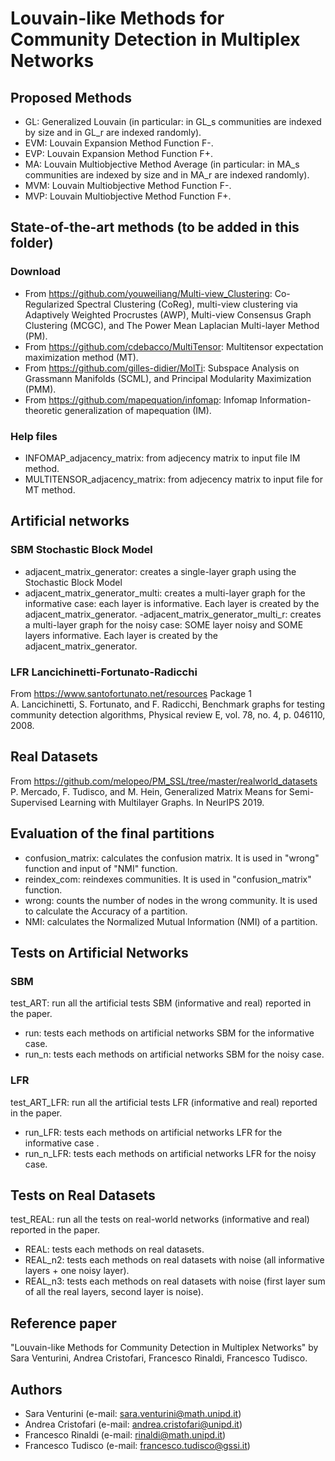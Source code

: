 # Louvain-like Methods for Community Detection in Multiplex Networks

## Proposed Methods
- GL: Generalized Louvain (in particular: in GL\_s communities are indexed by size and in GL\_r are indexed randomly).
- EVM: Louvain Expansion Method Function F-.
- EVP: Louvain Expansion Method Function F+.
- MA: Louvain Multiobjective Method Average (in particular: in MA\_s communities are indexed by size and in MA\_r are indexed randomly). 
- MVM: Louvain Multiobjective Method Function F-.
- MVP: Louvain Multiobjective Method Function F+. 

## State-of-the-art methods (to be added in this folder)
### Download
- From https://github.com/youweiliang/Multi-view_Clustering: Co-Regularized Spectral Clustering (CoReg), multi-view clustering via Adaptively Weighted Procrustes (AWP), Multi-view Consensus Graph Clustering (MCGC), and The Power Mean Laplacian Multi-layer Method (PM).
- From https://github.com/cdebacco/MultiTensor: Multitensor expectation maximization method (MT).
- From https://github.com/gilles-didier/MolTi: Subspace Analysis on Grassmann Manifolds (SCML), and Principal Modularity Maximization (PMM).
- From https://github.com/mapequation/infomap: Infomap Information-theoretic generalization of mapequation (IM).
### Help files
- INFOMAP_adjacency_matrix: from adjecency matrix to input file IM method.
- MULTITENSOR_adjacency_matrix: from adjecency matrix to input file for MT method.

## Artificial networks 
### SBM Stochastic Block Model
- adjacent\_matrix\_generator: creates a single-layer graph using the Stochastic Block Model 
- adjacent\_matrix\_generator_multi: creates a multi-layer graph for the informative case: each layer is informative. Each layer is created by the adjacent_matrix_generator.
-adjacent\_matrix\_generator\_multi\_r: creates a multi-layer graph for the noisy case: SOME layer noisy and SOME layers informative. Each layer is created by the adjacent_matrix_generator.
### LFR Lancichinetti-Fortunato-Radicchi
From https://www.santofortunato.net/resources Package 1 \
A. Lancichinetti, S. Fortunato, and F. Radicchi, Benchmark graphs for testing community detection algorithms, Physical review E, vol. 78, no. 4, p. 046110, 2008.

## Real Datasets
From https://github.com/melopeo/PM_SSL/tree/master/realworld_datasets \
P. Mercado, F. Tudisco, and M. Hein, Generalized Matrix Means for Semi-Supervised Learning with Multilayer Graphs. In NeurIPS 2019.

## Evaluation of the final partitions
- confusion_matrix: calculates the confusion matrix. It is used in "wrong" function and input of "NMI" function.
- reindex_com: reindexes communities. It is used in "confusion_matrix" function.
- wrong: counts the number of nodes in the wrong community. It is used to calculate the Accuracy of a partition.
- NMI: calculates the Normalized Mutual Information (NMI) of a partition.

## Tests on Artificial Networks
### SBM
test\_ART: run all the artificial tests SBM (informative and real) reported in the paper.
- run: tests each methods on artificial networks SBM for the informative case.
- run\_n: tests each methods on artificial networks SBM for the noisy case.
### LFR
test_ART_LFR: run all the artificial tests LFR (informative and real) reported in the paper.
- run\_LFR: tests each methods on artificial networks LFR for the informative case .
- run\_n\_LFR: tests each methods on artificial networks LFR for the noisy case.

## Tests on Real Datasets
test\_REAL: run all the tests on real-world networks (informative and real) reported in the paper.
- REAL: tests each methods on real datasets.
- REAL\_n2: tests each methods on real datasets with noise (all informative layers + one noisy layer).
- REAL\_n3: tests each methods on real datasets with noise (first layer sum of all the real layers, second layer is noise).

## Reference paper
"Louvain-like Methods for Community Detection in Multiplex Networks" by Sara Venturini, Andrea Cristofari, Francesco Rinaldi, Francesco Tudisco.

## Authors
- Sara Venturini (e-mail: sara.venturini@math.unipd.it)
- Andrea Cristofari (e-mail: andrea.cristofari@unipd.it)
- Francesco Rinaldi (e-mail: rinaldi@math.unipd.it)
- Francesco Tudisco (e-mail: francesco.tudisco@gssi.it)
